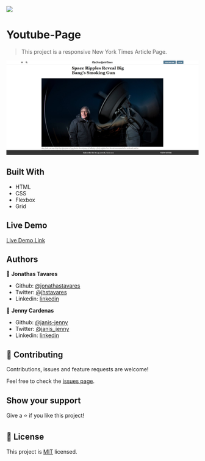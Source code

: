 ![](https://img.shields.io/badge/Microverse-blueviolet)

# Youtube-Page

> This project is a responsive New York Times Article Page.

![screenshot](./images/example.jpg)

## Built With

- HTML
- CSS
- Flexbox
- Grid

## Live Demo

[Live Demo Link](https://raw.githack.com/jonathastavares/New-York-Times-Article/nyt-article-page/index.html)

## Authors

👤 **Jonathas Tavares**

- Github: [@jonathastavares](https://github.com/jonathastavares)
- Twitter: [@jhstavares](https://twitter.com/jhstavares)
- Linkedin: [linkedin](https://www.linkedin.com/in/jonathas-tavares-24b8bba3/)

👤 **Jenny Cardenas**

- Github: [@janis-jenny](https://github.com/janis-jenny)
- Twitter: [@janis_jenny](https://twitter.com/janis_jenny)
- Linkedin: [linkedin](https://www.linkedin.com/in/paolajenny)

## 🤝 Contributing

Contributions, issues and feature requests are welcome!

Feel free to check the [issues page](https://github.com/jonathastavares/Youtube-Page/issues).

## Show your support

Give a ⭐️ if you like this project!

## 📝 License

This project is [MIT](lic.url) licensed.
